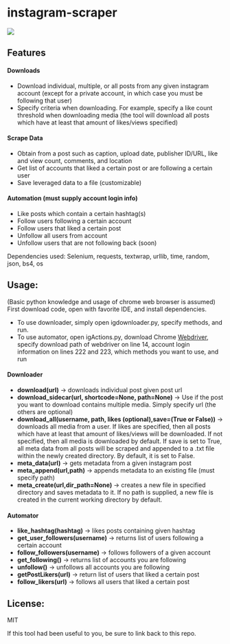 # instagram-scraper

![](https://instagram-brand.com/wp-content/uploads/2016/11/Instagram_AppIcon_Aug2017.png?w=300)

## Features

#### Downloads

- Download individual, multiple, or all posts from any given instagram account (except for a private account, in which case you must be following that user)
- Specify criteria when downloading. For example, specify a like count threshold when downloading media (the tool will download all posts which have at least that amount of likes/views specified)

#### Scrape Data
- Obtain from a post such as caption, upload date, publisher ID/URL, like and view count, comments, and location
- Get list of accounts that liked a certain post or are following a certain user 
- Save leveraged data to a file (customizable)


#### Automation (must supply account login info)
- Like posts which contain a certain hashtag(s)
- Follow users following a certain account
- Follow users that liked a certain post
- Unfollow all users from account
- Unfollow users that are not following back (soon)

Dependencies used:
Selenium, requests, textwrap, urllib, time, random, json, bs4, os

## Usage:
(Basic python knowledge and usage of chrome web browser is assumed)
First download code, open with favorite IDE, and install dependencies.
- To use downloader, simply open igdownloader.py, specify methods, and run.
- To use automator, open igActions.py, download Chrome <a href="https://chromedriver.chromium.org/downloads">Webdriver</a>, specify download path of webdriver on line 14, account login information on lines 222 and 223, which methods you want to use, and run 

#### Downloader
- **download(url)** -> downloads individual post given post url
- **download_sidecar(url, shortcode=None, path=None)** -> Use if the post you want to download contains multiple media. Simply specify url (the others are optional)
- **download_all(username, path, likes (optional),save=(True or False))** -> downloads all media from a user. If likes are specified, then all posts which have at least that amount of likes/views will be downloaded. If not specified, then all media is downloaded by default. If save is set to True, all meta data from all posts will be scraped and appended to a .txt file within the newly created directory. By default, it is set to False.
- **meta_data(url)** -> gets metadata from a given instagram post
- **meta_append(url,path)** -> appends metadata to an existing file (must specify path)
- **meta_create(url,dir_path=None)** -> creates a new file in specified directory and saves metadata to it. If no path is supplied, a new file is created in the current working directory by default.
#### Automator
- **like_hashtag(hashtag)** -> likes posts containing given hashtag
- **get_user_followers(username)** -> returns list of users following a certain account
- **follow_followers(username)** -> follows followers of a given account
- **get_following()** -> returns list of accounts you are following
- **unfollow()** -> unfollows all accounts you are following
- **getPostLikers(url)** -> return list of users that liked a certain post
- **follow_likers(url)** -> follows all users that liked a certain post
## License:
MIT

If this tool had been useful to you, be sure to link back to this repo.

